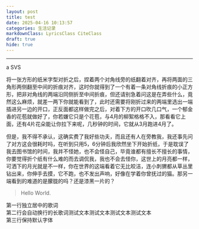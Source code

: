 ```yaml
---
layout: post
title: test
date: 2025-04-16 10:13:57
categories: 生活记录
markdownClass: LyricsClass CiteClass
draft: true
hide: true
---
```


---

a SVS 

将一张方形的纸米字型对折之后，捏着两个对角线旁的纸翻着对齐，再将两面的三角形两侧翻至中间的折痕对齐，这时你就得到了一个有着一条对角线折痕的小正方形，把非对角线的两端沿同侧折至中间折痕，但还请别急着问这是在弄些什么，竟然这么麻烦，就差一两下你就能看到了，此时还需要将刚折过来的两端里选出一端插进另一边的开口，正反面都这样做完之后，对着下方的开口吹几口气，一个郁金香的花苞就做好了，你若嫌它只是个花苞，与4月的柳絮格格不入，那看看它上面，还有4片花朵能让你拉下来呢，几秒钟的时间，它就从3月跑进4月了。

但是，我不得不承认，这确实费了我好些功夫，而且还有人在旁教我，我还事先问了对方这会很耗时吗，在听到只用5，6分钟后我欣然坐下开始折纸，于是耽误了我去图书馆的时间，我并不怪她，也不会怪自己，毕竟谁都有擅长不擅长的事情，你要觉得折个纸有什么难的而去调侃我，我也不会去怪你，这世上的月亮都一样，可洒下的月光就是不一样，你在世界的这端看着它无比皎洁，连小刺猬都从草丛里钻出来，你伸手去摸，它不跑，也不发出声响，好像在学着你曾抚过的猫。那另一端看到的难道的是朦胧的吗？还是漆黑一片的？

> Hello World.





<div class="lyrics-container">
  <div class="lyrics-line">第一行独立居中的歌词</div>
  <div class="lyrics-line">第二行会自动换行的长歌词测试文本测试文本测试文本测试文本</div>
  <div class="lyrics-line">第三行保持默认字体</div>
</div>